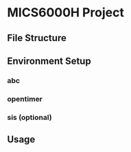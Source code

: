# MICS6000H Project

## File Structure

## Environment Setup

### abc

### opentimer

### sis (optional)

## Usage

